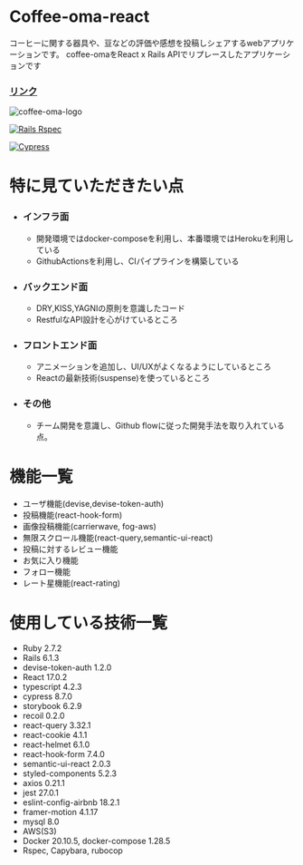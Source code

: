 # Coffee-oma-react

コーヒーに関する器具や、豆などの評価や感想を投稿しシェアするwebアプリケーションです。
coffee-omaをReact x Rails APIでリプレースしたアプリケーションです

### [リンク](https://coffee-oma-frontend.herokuapp.com)

![coffee-oma-logo](https://user-images.githubusercontent.com/48266893/112326442-deefcb80-8cf7-11eb-9432-cc83ade690de.png)


[![Rails Rspec](https://github.com/tomoron/coffee-oma-react/actions/workflows/ruby.yml/badge.svg)](https://github.com/tomoron/coffee-oma-react/actions/workflows/ruby.yml)

[![Cypress](https://github.com/tomoron/coffee-oma-react/actions/workflows/cypress.yml/badge.svg)](https://github.com/tomoron/coffee-oma-react/actions/workflows/cypress.yml)


# 特に見ていただきたい点
- ### インフラ面
  - 開発環境ではdocker-composeを利用し、本番環境ではHerokuを利用している
  - GithubActionsを利用し、CIパイプラインを構築している
- ### バックエンド面
  - DRY,KISS,YAGNIの原則を意識したコード
  - RestfulなAPI設計を心がけているところ
- ### フロントエンド面
  - アニメーションを追加し、UI/UXがよくなるようにしているところ
  - Reactの最新技術(suspense)を使っているところ
- ### その他
  - チーム開発を意識し、Github flowに従った開発手法を取り入れている点。

# 機能一覧
  - ユーザ機能(devise,devise-token-auth)
  - 投稿機能(react-hook-form)
  - 画像投稿機能(carrierwave, fog-aws)
  - 無限スクロール機能(react-query,semantic-ui-react)
  - 投稿に対するレビュー機能
  - お気に入り機能
  - フォロー機能
  - レート星機能(react-rating)

# 使用している技術一覧
  - Ruby 2.7.2
  - Rails 6.1.3
  - devise-token-auth 1.2.0
  - React 17.0.2
  - typescript 4.2.3
  - cypress 8.7.0
  - storybook 6.2.9
  - recoil 0.2.0
  - react-query 3.32.1
  - react-cookie 4.1.1
  - react-helmet 6.1.0
  - react-hook-form 7.4.0
  - semantic-ui-react 2.0.3
  - styled-components 5.2.3
  - axios 0.21.1
  - jest 27.0.1
  - eslint-config-airbnb 18.2.1
  - framer-motion 4.1.17
  - mysql 8.0
  - AWS(S3)
  - Docker 20.10.5, docker-compose 1.28.5
  - Rspec, Capybara, rubocop



